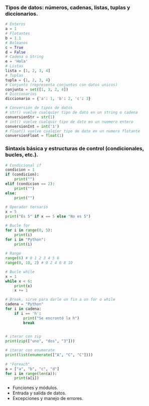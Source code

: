 ### Tipos de datos: números, cadenas, listas, tuplas y diccionarios.
```python
# Enteros
a = 1
# Flotantes
b = 1.1
# Boleanos
c = True
d = False
# Cadena o String
e = 'Hola'
# Listas
lista = [1, 2, 3, 4]
# Tuplas
tupla = {1, 2, 3, 4}
# Conjunto (representa conjuntos con datos unicos)
conjunto = set([1, 3, 2, 4])
# Diccionarios
diccionario = {'a': 1, 'b': 2, 'c': 3}

# Conversión de tipos de datos
# str() vuelve cualquier tipo de dato en un string o cadena
conversionStr = str(1)
# int() vuelve cualquir tipo de dato en un nuemero entero
conversionInt = int('1')
# float() vuelve cualqier tipo de dato en un numero flotante
conversionFloat = float(1)
```


### Sintaxis básica y estructuras de control (condicionales, bucles, etc.).

```python
# Condicional if
condicion = 1
if (condicion):
    print("")
elif (condicion == 2):
    print("")
else:
    print("")
  
# Operador ternario
x = 5
print("Es 5" if x == 5 else "No es 5")

# Bucle for
for i in range(0, 5):
    print(i)
for i in "Python":
    print(i)
    
# Range
range(6) # 0 1 2 3 4 5 6
range(0, 10, 2) # 0 2 4 6 8 10

# Bucle while
x = 1
while x < 6:
    print(x)
    x += 1

# Break, sirve para darle un fin a un for o while
cadena = "Python"
for i in cadena:
    if i == 'h':
        print("Se encrontó la h")
        break
  

# iterar con zip
print(zip(["uno", "dos", "3"]))

# iterar con enumarate
print(list(enumerate(["A", "C", "C"])))
  
# "Foreach"
a = ["a", "b", "c", "d"]
for i in range(len(a)):
    print(a[i])
```

- Funciones y módulos.
- Entrada y salida de datos.
- Excepciones y manejo de errores.
